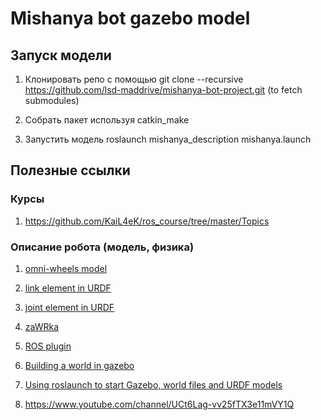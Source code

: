 # Mishanya bot gazebo model

## Запуск модели 

1. Клонировать репо с помощью git clone --recursive https://github.com/lsd-maddrive/mishanya-bot-project.git (to fetch submodules)

2. Собрать пакет используя catkin_make 

3. Запустить модель roslaunch mishanya_description mishanya.launch

<!-- TO DO
4. Управление моделью rostopic pub /eSAUl/cmd_vel geometry_msgs/Tst -r 3 -- '[1, 0.0, 0.0]' '[0.0, 0.0, 2]'
    - число, где указана 1 отвечает за линейную скорость
    - число, где указана 2 отвечает за угловую скорость

5. Управление с клавиатуры: roslaunch esaul_description twist_key.launch

6. Получение карты
    - Запуск лаунч файла: roslaunch esaul_description gmap.launch
    - Сохранение карты: rosrun map_server map_saver -f test-1 (test-1 - имя сохранения файла)          -->
 

## Полезные ссылки 

### Курсы
1. https://github.com/KaiL4eK/ros_course/tree/master/Topics

### Описание робота (модель, физика)
1. [omni-wheels model](https://github.com/GuiRitter/OpenBase)

2. [link element in URDF](http://wiki.ros.org/urdf/XML/link)

3. [joint element in URDF](http://wiki.ros.org/urdf/XML/joint)

4. [zaWRka](https://github.com/lsd-maddrive/zaWRka-project/blob/1c5fed5e65bdc573844c7fcaa0568ca798f53ab2/wr8_description/urdf/model.urdf.xacro#L65)

5. [ROS plugin](http://gazebosim.org/tutorials/?tut=ros_plugins)

6. [Building a world in gazebo](http://gazebosim.org/tutorials?tut=build_world)

7. [Using roslaunch to start Gazebo, world files and URDF models](http://gazebosim.org/tutorials?tut=ros_roslaunch)

8. https://www.youtube.com/channel/UCt6Lag-vv25fTX3e11mVY1Q


